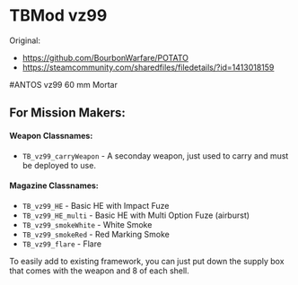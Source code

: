 # TBMod vz99

Original:
- https://github.com/BourbonWarfare/POTATO
- https://steamcommunity.com/sharedfiles/filedetails/?id=1413018159


#ANTOS vz99 60 mm Mortar

## For Mission Makers:

#### Weapon Classnames:
* `TB_vz99_carryWeapon` - A seconday weapon, just used to carry and must be deployed to use.

#### Magazine Classnames:
* `TB_vz99_HE` - Basic HE with Impact Fuze
* `TB_vz99_HE_multi` - Basic HE with Multi Option Fuze (airburst)
* `TB_vz99_smokeWhite` - White Smoke
* `TB_vz99_smokeRed` - Red Marking Smoke
* `TB_vz99_flare` - Flare

To easily add to existing framework, you can just put down the supply box that comes with the weapon and 8 of each shell.
